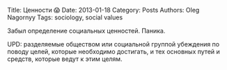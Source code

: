 Title: Ценности 😱
Date: 2013-01-18
Category: Posts
Authors: Oleg Nagornyy
Tags: sociology, social values

Забыл определение социальных ценностей. Паника.

UPD: разделяемые обществом или социальной группой убеждения по поводу целей, которые необходимо достигать, и тех основных путей и средств, которые ведут к этим целям.